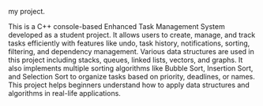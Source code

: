 my project.  

This is a C++ console-based Enhanced Task Management System developed as a student project. It allows users to create, manage, and track tasks efficiently with features like undo, task history, notifications, sorting, filtering, and dependency management. Various data structures are used in this project including stacks, queues, linked lists, vectors, and graphs. It also implements multiple sorting algorithms like Bubble Sort, Insertion Sort, and Selection Sort to organize tasks based on priority, deadlines, or names. This project helps beginners understand how to apply data structures and algorithms in real-life applications.

